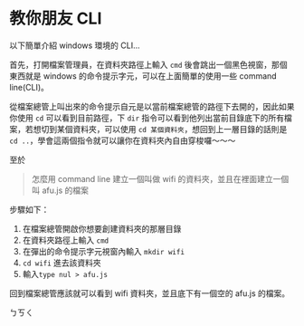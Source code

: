 # 教你朋友 CLI

以下簡單介紹 windows 環境的 CLI...

首先，打開檔案管理員，在資料夾路徑上輸入 `cmd` 後會跳出一個黑色視窗，那個東西就是 windows 的命令提示字元，可以在上面簡單的使用一些 command line(CLI)。

從檔案總管上叫出來的命令提示自元是以當前檔案總管的路徑下去開的，因此如果你使用 `cd` 可以看到目前路徑，下 `dir` 指令可以看到他列出當前目錄底下的所有檔案，若想切到某個資料夾，可以使用 `cd 某個資料夾`，想回到上一層目錄的話則是 `cd ..`，學會這兩個指令就可以讓你在資料夾內自由穿梭囉～～～

至於
> 怎麼用 command line 建立一個叫做 wifi 的資料夾，並且在裡面建立一個叫 afu.js 的檔案

步驟如下：

1. 在檔案總管開啟你想要創建資料夾的那層目錄
2. 在資料夾路徑上輸入 `cmd`
3. 在彈出的命令提示字元視窗內輸入 `mkdir wifi`
4. `cd wifi` 進去該資料夾
5. 輸入`type nul > afu.js`

回到檔案總管應該就可以看到 wifi 資料夾，並且底下有一個空的 afu.js 的檔案。

ㄅㄎㄑ
